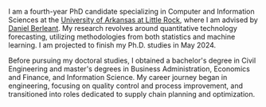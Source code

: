
I am a fourth-year PhD candidate specializing in Computer and Information Sciences at the [University of Arkansas at Little Rock](https://ualr.edu), where I am advised by [Daniel Berleant](https://dberleant.github.io). My research revolves around quantitative technology forecasting, utilizing methodologies from both statistics and machine learning. I am projected to finish my Ph.D. studies in May 2024.

Before pursuing my doctoral studies, I obtained a bachelor's degree in Civil Engineering and master's degrees in Business Administration, Economics and Finance, and Information Science. My career journey began in engineering, focusing on quality control and process improvement, and transitioned into roles dedicated to supply chain planning and optimization.
